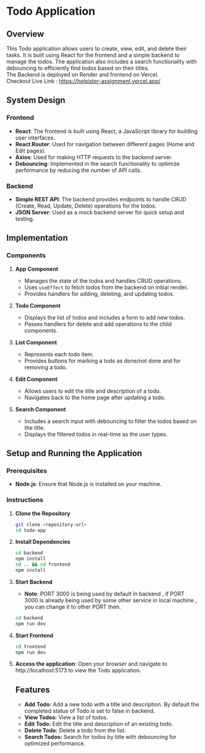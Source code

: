 # Todo Application

## Overview

This Todo application allows users to create, view, edit, and delete their tasks. It is built using React for the frontend and a simple backend to manage the todos. The application also includes a search functionality with debouncing to efficiently find todos based on their titles.  
The Backend is deployed on Render and frontend on Vercel.   
Checkout Live Link : https://helpister-assignment.vercel.app/
## System Design

### Frontend

- **React**: The frontend is built using React, a JavaScript library for building user interfaces.
- **React Router**: Used for navigation between different pages (Home and Edit pages).
- **Axios**: Used for making HTTP requests to the backend server.
- **Debouncing**: Implemented in the search functionality to optimize performance by reducing the number of API calls.

### Backend

- **Simple REST API**: The backend provides endpoints to handle CRUD (Create, Read, Update, Delete) operations for the todos.
- **JSON Server**: Used as a mock backend server for quick setup and testing.

## Implementation

### Components

1. **App Component**
   - Manages the state of the todos and handles CRUD operations.
   - Uses `useEffect` to fetch todos from the backend on initial render.
   - Provides handlers for adding, deleting, and updating todos.

2. **Todo Component**
   - Displays the list of todos and includes a form to add new todos.
   - Passes handlers for delete and add operations to the child components.

3. **List Component**
   - Represents each todo item.
   - Provides buttons for marking a todo as done/not done and for removing a todo.

4. **Edit Component**
   - Allows users to edit the title and description of a todo.
   - Navigates back to the home page after updating a todo.

5. **Search Component**
   - Includes a search input with debouncing to filter the todos based on the title.
   - Displays the filtered todos in real-time as the user types.

## Setup and Running the Application

### Prerequisites

- **Node.js**: Ensure that Node.js is installed on your machine.

### Instructions

1. **Clone the Repository**

   ```bash
   git clone <repository-url>
   cd todo-app

 2. **Install Dependencies**
    ````bash
    cd backend
    npm install
    cd .. && cd frontend
    npm install
    
 3. **Start Backend**
    - **Note**: PORT 3000 is being used by default in backend , if PORT 3000 is already being used by some other service in local machine , you can change it to other PORT then.
    ````bash
    cd backend
    npm run dev
 5. **Start Frontend**
    ````bash
    cd frontend
    npm run dev
  6. **Access the application**: Open your browser and navigate to http://localhost:5173 to view the Todo application.

     ## Features
     - **Add Todo:** Add a new todo with a title and description. By default the completed status of Todo is set to false in backend.
     - **View Todos:** View a list of todos.
     - **Edit Todo:** Edit the title and description of an existing todo.
     - **Delete Todo:** Delete a todo from the list.
     - **Search Todos:** Search for todos by title with debouncing for optimized performance.
